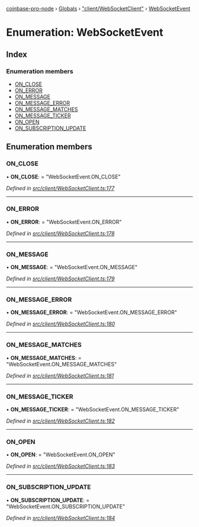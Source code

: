 [coinbase-pro-node](../README.md) › [Globals](../globals.md) › ["client/WebSocketClient"](../modules/_client_websocketclient_.md) › [WebSocketEvent](_client_websocketclient_.websocketevent.md)

# Enumeration: WebSocketEvent

## Index

### Enumeration members

- [ON_CLOSE](_client_websocketclient_.websocketevent.md#on_close)
- [ON_ERROR](_client_websocketclient_.websocketevent.md#on_error)
- [ON_MESSAGE](_client_websocketclient_.websocketevent.md#on_message)
- [ON_MESSAGE_ERROR](_client_websocketclient_.websocketevent.md#on_message_error)
- [ON_MESSAGE_MATCHES](_client_websocketclient_.websocketevent.md#on_message_matches)
- [ON_MESSAGE_TICKER](_client_websocketclient_.websocketevent.md#on_message_ticker)
- [ON_OPEN](_client_websocketclient_.websocketevent.md#on_open)
- [ON_SUBSCRIPTION_UPDATE](_client_websocketclient_.websocketevent.md#on_subscription_update)

## Enumeration members

### ON_CLOSE

• **ON_CLOSE**: = "WebSocketEvent.ON_CLOSE"

_Defined in [src/client/WebSocketClient.ts:177](https://github.com/bennyn/coinbase-pro-node/blob/7d89521/src/client/WebSocketClient.ts#L177)_

---

### ON_ERROR

• **ON_ERROR**: = "WebSocketEvent.ON_ERROR"

_Defined in [src/client/WebSocketClient.ts:178](https://github.com/bennyn/coinbase-pro-node/blob/7d89521/src/client/WebSocketClient.ts#L178)_

---

### ON_MESSAGE

• **ON_MESSAGE**: = "WebSocketEvent.ON_MESSAGE"

_Defined in [src/client/WebSocketClient.ts:179](https://github.com/bennyn/coinbase-pro-node/blob/7d89521/src/client/WebSocketClient.ts#L179)_

---

### ON_MESSAGE_ERROR

• **ON_MESSAGE_ERROR**: = "WebSocketEvent.ON_MESSAGE_ERROR"

_Defined in [src/client/WebSocketClient.ts:180](https://github.com/bennyn/coinbase-pro-node/blob/7d89521/src/client/WebSocketClient.ts#L180)_

---

### ON_MESSAGE_MATCHES

• **ON_MESSAGE_MATCHES**: = "WebSocketEvent.ON_MESSAGE_MATCHES"

_Defined in [src/client/WebSocketClient.ts:181](https://github.com/bennyn/coinbase-pro-node/blob/7d89521/src/client/WebSocketClient.ts#L181)_

---

### ON_MESSAGE_TICKER

• **ON_MESSAGE_TICKER**: = "WebSocketEvent.ON_MESSAGE_TICKER"

_Defined in [src/client/WebSocketClient.ts:182](https://github.com/bennyn/coinbase-pro-node/blob/7d89521/src/client/WebSocketClient.ts#L182)_

---

### ON_OPEN

• **ON_OPEN**: = "WebSocketEvent.ON_OPEN"

_Defined in [src/client/WebSocketClient.ts:183](https://github.com/bennyn/coinbase-pro-node/blob/7d89521/src/client/WebSocketClient.ts#L183)_

---

### ON_SUBSCRIPTION_UPDATE

• **ON_SUBSCRIPTION_UPDATE**: = "WebSocketEvent.ON_SUBSCRIPTION_UPDATE"

_Defined in [src/client/WebSocketClient.ts:184](https://github.com/bennyn/coinbase-pro-node/blob/7d89521/src/client/WebSocketClient.ts#L184)_
